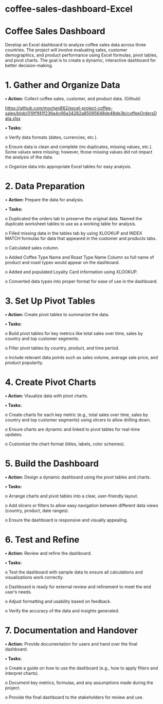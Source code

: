 # coffee-sales-dashboard-Excel

# Coffee Sales Dashboard
Develop an Excel dashboard to analyze coffee sales data across three countries. The project will involve evaluating sales, customer demographics, and product performance using Excel formulas, pivot tables, and pivot charts. The goal is to create a dynamic, interactive dashboard for better decision-making.

# 1. Gather and Organize Data
**•	Action:** Collect coffee sales, customer, and product data. (Github)

https://github.com/mochen862/excel-project-coffee-sales/blob/019f1f41f236a4c66a34282a85095648de48de3b/coffeeOrdersData.xlsx

**•	Tasks:**

o	Verify data formats (dates, currencies, etc.).

o	Ensure data is clean and complete (no duplicates, missing values, etc.).  Some values were missing; however, those missing values did not impact the analysis of the data.  

o	Organize data into appropriate Excel tables for easy analysis.

# 2. Data Preparation

•	**Action:** Prepare the data for analysis.

•	**Tasks:**

o	Duplicated the orders tab to preserve the original data.  Named the duplicate worksheet tables to use as a  working table for analysis.  

o	Filled missing data in the tables tab by using XLOOKUP and INDEX MATCH formulas for data that appeared in the customer and products tabs.

o	Calculated sales column.

o	Added Coffee Type Name and Roast Type Name Column so full name of product and roast types would appear on the dashboard.

o	Added and populated Loyalty Card information using XLOOKUP.

o	Converted data types into proper format for ease of use in the dashboard.

# 3. Set Up Pivot Tables

**•	Action:** Create pivot tables to summarize the data.

**•	Tasks:**

o	Build pivot tables for key metrics like total sales over time, sales by country and top customer segments.

o	Filter pivot tables by country, product, and time period.

o	Include relevant data points such as sales volume, average sale price, and product popularity.

# 4. Create Pivot Charts

**•	Action:** Visualize data with pivot charts.

**•	Tasks:**

o	Create charts for each key metric (e.g., total sales over time, sales by country and top customer segments) using slicers to allow drilling down.

o	Ensure charts are dynamic and linked to pivot tables for real-time updates.

o	Customize the chart format (titles, labels, color schemes).

# 5. Build the Dashboard

**•	Action:** Design a dynamic dashboard using the pivot tables and charts.

**•	Tasks:**

o	Arrange charts and pivot tables into a clear, user-friendly layout.

o	Add slicers or filters to allow easy navigation between different data views (country, product, date ranges).

o	Ensure the dashboard is responsive and visually appealing.

# 6. Test and Refine

**•	Action:** Review and refine the dashboard.

**•	Tasks:**

o	Test the dashboard with sample data to ensure all calculations and visualizations work correctly.

o	Dashboard is ready for external review and refinement to meet the end user’s needs.  

o	Adjust formatting and usability based on feedback.

o	Verify the accuracy of the data and insights generated.

# 7. Documentation and Handover

**•	Action:** Provide documentation for users and hand over the final dashboard.

**•	Tasks:**

o	Create a guide on how to use the dashboard (e.g., how to apply filters and interpret charts).

o	Document key metrics, formulas, and any assumptions made during the project.

o	Provide the final dashboard to the stakeholders for review and use.
